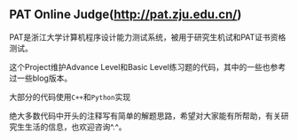 ## PAT Online Judge(http://pat.zju.edu.cn/)

PAT是浙江大学计算机程序设计能力测试系统，被用于研究生机试和PAT证书资格测试。

这个Project维护Advance Level和Basic Level练习题的代码，其中的一些也参考过一些blog版本。

大部分的代码使用`C++`和`Python`实现

绝大多数代码中开头的注释写有简单的解题思路，希望对大家能有所帮助，有关研究生生活的信息，也欢迎咨询^.^。
